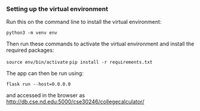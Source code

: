 ### Setting up the virtual environment

Run this on the command line to install the virtual environment:

`python3 -m venv env`

Then run these commands to activate the virtual environment and install the required packages:

`source env/bin/activate`
`pip install -r requirements.txt`

The app can then be run using:

`flask run --host=0.0.0.0`

and accessed in the browser as http://db.cse.nd.edu:5000/cse30246/collegecalculator/
